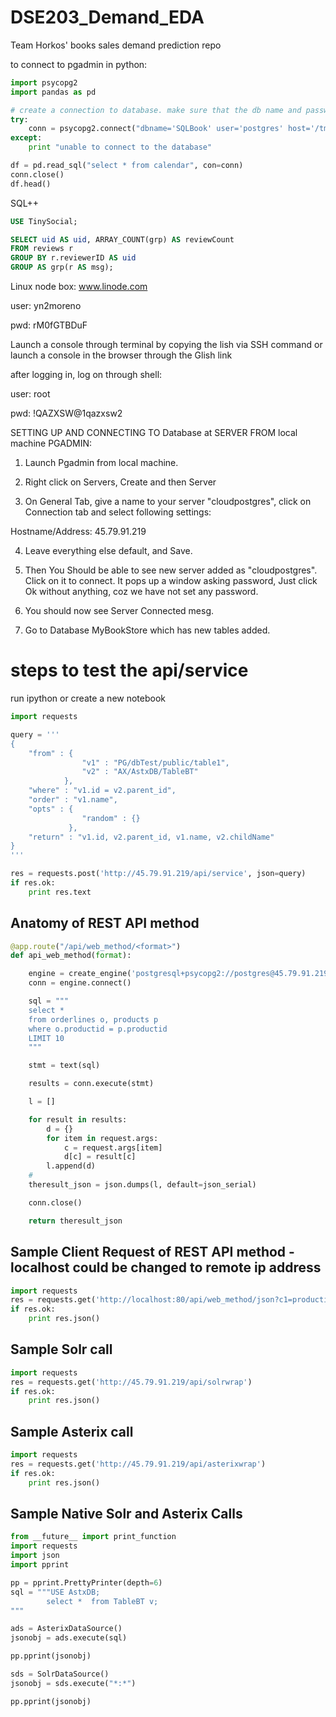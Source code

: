 # DSE203_Demand_EDA
Team Horkos' books sales demand prediction repo

to connect to pgadmin in python:


```python
import psycopg2
import pandas as pd

# create a connection to database. make sure that the db name and password are correct
try:
    conn = psycopg2.connect("dbname='SQLBook' user='postgres' host='/tmp/' password='YOURPASSWORD'")
except:
    print "unable to connect to the database"

df = pd.read_sql("select * from calendar", con=conn)
conn.close()
df.head()
```
SQL++
```sql
USE TinySocial;

SELECT uid AS uid, ARRAY_COUNT(grp) AS reviewCount
FROM reviews r
GROUP BY r.reviewerID AS uid
GROUP AS grp(r AS msg);
```


Linux node box: www.linode.com

user: yn2moreno

pwd: rM0fGTBDuF

Launch a console through terminal by copying the lish via SSH command or
launch a console in the browser through the Glish link

after logging in, log on through shell:

user: root

pwd: !QAZXSW@1qazxsw2

SETTING UP AND CONNECTING TO Database at SERVER FROM local machine PGADMIN:

1. Launch Pgadmin from local machine.

2. Right click on Servers, Create and then Server

3. On General Tab, give a name to your server "cloudpostgres", click on Connection tab and select following settings:

Hostname/Address: 45.79.91.219

4. Leave everything else default, and Save.

5. Then You Should be able to see new server added as "cloudpostgres". Click on it to connect. It pops up a window asking password, Just click Ok without anything, coz we have not set any password. 

6. You should now see Server Connected mesg.

7. Go to Database MyBookStore which has new tables added.

# steps to test the api/service
run ipython
or create a new notebook

```python
import requests

query = '''
{
    "from" : {
                "v1" : "PG/dbTest/public/table1",
                "v2" : "AX/AstxDB/TableBT"
            },
    "where" : "v1.id = v2.parent_id",
    "order" : "v1.name",
    "opts" : {
                "random" : {}
             },
    "return" : "v1.id, v2.parent_id, v1.name, v2.childName"
}
'''

res = requests.post('http://45.79.91.219/api/service', json=query)
if res.ok:
    print res.text
```

## Anatomy of REST API method
```python
@app.route("/api/web_method/<format>")
def api_web_method(format):

    engine = create_engine('postgresql+psycopg2://postgres@45.79.91.219/MyBookStore')
    conn = engine.connect()

    sql = """
    select *
    from orderlines o, products p
    where o.productid = p.productid
    LIMIT 10
    """

    stmt = text(sql)

    results = conn.execute(stmt)

    l = []

    for result in results:
        d = {}
        for item in request.args:
            c = request.args[item]
            d[c] = result[c]
        l.append(d)
    #
    theresult_json = json.dumps(l, default=json_serial)

    conn.close()

    return theresult_json
 ```
 
 ## Sample Client Request of REST API method - localhost could be changed to remote ip address

```python
import requests
res = requests.get('http://localhost:80/api/web_method/json?c1=productid&c2=shipdate&c3=unitprice', json=query)
if res.ok:
    print res.json()
```


## Sample Solr call
```python
import requests
res = requests.get('http://45.79.91.219/api/solrwrap')
if res.ok:
    print res.json()
```


## Sample Asterix call
```python
import requests
res = requests.get('http://45.79.91.219/api/asterixwrap')
if res.ok:
    print res.json()
```

## Sample Native Solr and Asterix Calls
```python
from __future__ import print_function
import requests
import json
import pprint

pp = pprint.PrettyPrinter(depth=6)
sql = """USE AstxDB;
        select *  from TableBT v;
"""

ads = AsterixDataSource()
jsonobj = ads.execute(sql)

pp.pprint(jsonobj)

sds = SolrDataSource()
jsonobj = sds.execute("*:*")

pp.pprint(jsonobj)
```